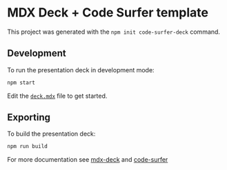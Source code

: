 # MDX Deck + Code Surfer template

This project was generated with the `npm init code-surfer-deck` command.

## Development

To run the presentation deck in development mode:

```sh
npm start
```

Edit the [`deck.mdx`](deck.mdx) file to get started.

## Exporting

To build the presentation deck:

```sh
npm run build
```

For more documentation see [mdx-deck](https://github.com/jxnblk/mdx-deck) and [code-surfer](https://github.com/pomber/code-surfer)